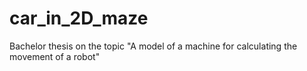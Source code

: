 # car_in_2D_maze
Bachelor thesis on the topic "A model of a machine for calculating the movement of a robot"
